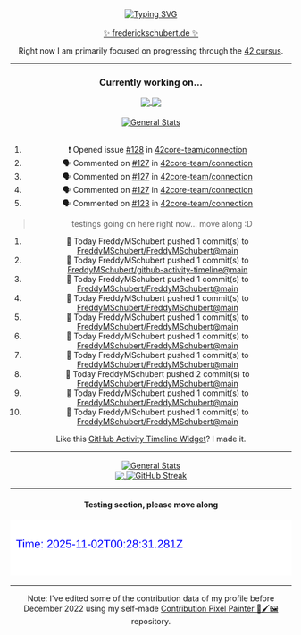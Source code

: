 <div align="center">
	<a href="https://git.io/typing-svg"><img src="https://readme-typing-svg.demolab.com?font=Fira+Code&size=30&pause=1000&color=70A5FD&background=1A1B27&center=true&vCenter=true&repeat=false&random=false&width=435&lines=%F0%9F%91%8B+Hiya%2C+I'm+Freddy!+%F0%9F%96%96" alt="Typing SVG" /></a>
</div>
<br>
<div align="center">
	<a href="https://frederickschubert.de">✨ frederickschubert.de ✨</a>
	<p>Right now I am primarily focused on progressing through the <a href="https://github.com/FreddyMSchubert/42_cursus">42 cursus</a>.</p>
</div>

<hr>

<div align="center">

### Currently working on...

<!-- [![current_repo](https://github-readme-stats.vercel.app/api/pin/?username=FreddyMSchubert&repo=Crafty_Concoctions&theme=tokyonight)](https://github.com/FreddyMSchubert/Crafty_Concoctions) -->

<div align="center">
	<a href="https://github.com/Reptudn/42_transcendence" target="_blank">
		<img align="center" src="https://github-readme-stats.vercel.app/api/pin/?username=Reptudn&repo=42_transcendence&theme=tokyonight" />
	</a>
	<a href="https://github.com/42core-team/even_COREnier" target="_blank">
		<img align="center" src="https://github-readme-stats.vercel.app/api/pin/?username=42core-team&repo=even_COREnier&theme=tokyonight" />
	</a>
</div>

<br>

<div align="center">
	<a href="https://github.com/FreddyMSchubert/42_cursus" target="_blank">
		<img align="center" src="https://github-readme-stats.vercel.app/api/pin/?username=FreddyMSchubert&repo=42_cursus&theme=tokyonight" alt="General Stats" />
	</a>
</div>

<br>

<!--START_SECTION:activity-->

1. ❗ Opened issue [#128](https://github.com/42core-team/connection/issues/128) in [42core-team/connection](https://github.com/42core-team/connection)
2. 🗣 Commented on [#127](https://github.com/42core-team/connection/pull/127#issuecomment-3066706186) in [42core-team/connection](https://github.com/42core-team/connection)
3. 🗣 Commented on [#127](https://github.com/42core-team/connection/pull/127#issuecomment-3066705473) in [42core-team/connection](https://github.com/42core-team/connection)
4. 🗣 Commented on [#127](https://github.com/42core-team/connection/pull/127#issuecomment-3066061811) in [42core-team/connection](https://github.com/42core-team/connection)
5. 🗣 Commented on [#123](https://github.com/42core-team/connection/issues/123#issuecomment-3065898436) in [42core-team/connection](https://github.com/42core-team/connection)
<!--END_SECTION:activity-->

> testings going on here right now... move along :D

<!-- ACTIVITY:START -->
1. 🚀 Today FreddyMSchubert pushed 1 commit(s) to [FreddyMSchubert/FreddyMSchubert@main](undefined)
2. 🚀 Today FreddyMSchubert pushed 1 commit(s) to [FreddyMSchubert/github-activity-timeline@main](undefined)
3. 🚀 Today FreddyMSchubert pushed 1 commit(s) to [FreddyMSchubert/FreddyMSchubert@main](undefined)
4. 🚀 Today FreddyMSchubert pushed 1 commit(s) to [FreddyMSchubert/FreddyMSchubert@main](undefined)
5. 🚀 Today FreddyMSchubert pushed 1 commit(s) to [FreddyMSchubert/FreddyMSchubert@main](undefined)
6. 🚀 Today FreddyMSchubert pushed 1 commit(s) to [FreddyMSchubert/FreddyMSchubert@main](undefined)
7. 🚀 Today FreddyMSchubert pushed 1 commit(s) to [FreddyMSchubert/FreddyMSchubert@main](undefined)
8. 🚀 Today FreddyMSchubert pushed 2 commit(s) to [FreddyMSchubert/FreddyMSchubert@main](undefined)
9. 🚀 Today FreddyMSchubert pushed 1 commit(s) to [FreddyMSchubert/FreddyMSchubert@main](undefined)
10. 🚀 Today FreddyMSchubert pushed 1 commit(s) to [FreddyMSchubert/FreddyMSchubert@main](undefined)
<!-- ACTIVITY:END -->

Like this [GitHub Activity Timeline Widget](https://github.com/FreddyMSchubert/github-activity-timeline)? I made it.

<hr>

<div align="center">
	<a href="https://github.com/anuraghazra/github-readme-stats" target="_blank">
		<img height=200 align="center" src="https://github-readme-stats.vercel.app/api?username=FreddyMSchubert&show_icons=true&theme=tokyonight&card_width=650" alt="General Stats" />
	</a>
</div>

<div align="center">
	<a href="https://github.com/anuraghazra/github-readme-stats" target="_blank">
		<img height=200 align="center" src="https://github-readme-stats.vercel.app/api/top-langs/?username=FreddyMSchubert&layout=donut&theme=tokyonight&card_width=320">
	</a>
	<a href="https://github.com/DenverCoder1/github-readme-streak-stats" target="_blank">
		<img height=200 align="center" src="https://streak-stats.demolab.com?user=FreddyMSchubert&theme=tokyonight&date_format=j%20M%5B%20Y%5D&card_width=320&card_height=200&hide_total_contributions=true" alt="GitHub Streak" />
	</a>
</div>

<hr>

#### Testing section, please move along

![GitHub Defenders SVG](https://github.com/FreddyMSchubert/FreddyMSchubert/blob/github_defenders_output/output.svg)

<hr>

Note: I've edited some of the contribution data of my profile before December 2022 using my self-made [Contribution Pixel Painter 🎨🖌️🖼️](https://github.com/FreddyMSchubert/contribution-pixel-painter) repository.
